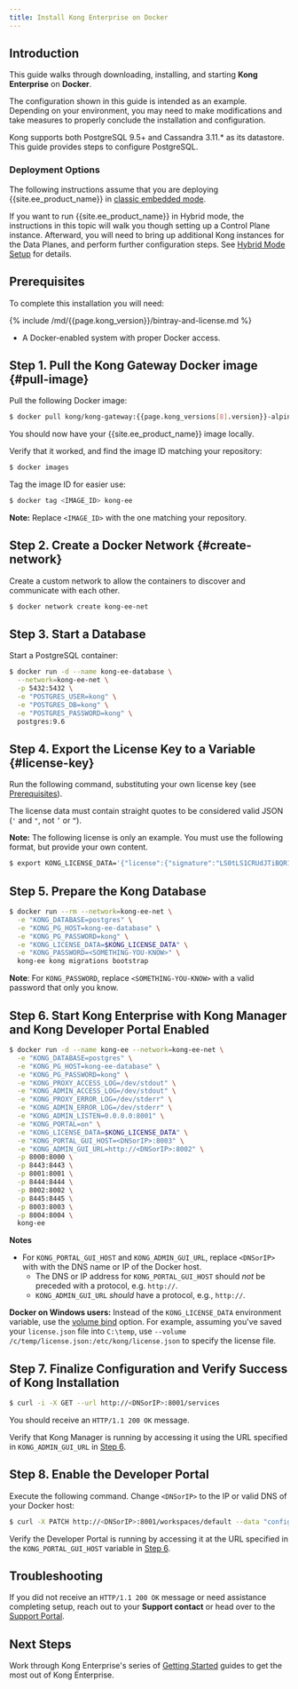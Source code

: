 ```yaml
---
title: Install Kong Enterprise on Docker
---
```


## Introduction

This guide walks through downloading, installing, and starting **Kong Enterprise** on **Docker**.

The configuration shown in this guide is intended as an example. Depending on your
environment, you may need to make modifications and take measures to properly conclude
the installation and configuration.

Kong supports both PostgreSQL 9.5+ and Cassandra 3.11.* as its datastore. This guide provides
steps to configure PostgreSQL.

### Deployment Options

The following instructions assume that you are deploying {{site.ee_product_name}} in [classic embedded mode](/enterprise/{{page.kong_version}}/deployment/deployment-options).

If you want to run {{site.ee_product_name}} in Hybrid mode, the instructions in this topic will walk you though setting up a Control Plane instance. Afterward, you will need to bring up additional Kong instances for the Data Planes, and perform further configuration steps. See [Hybrid Mode Setup](/enterprise/{{page.kong_version}}/deployment/hybrid-mode-setup) for details.

## Prerequisites

To complete this installation you will need:

{% include /md/{{page.kong_version}}/bintray-and-license.md %}
* A Docker-enabled system with proper Docker access.

## Step 1. Pull the Kong Gateway Docker image {#pull-image}

Pull the following Docker image:

```bash
$ docker pull kong/kong-gateway:{{page.kong_versions[8].version}}-alpine
```

You should now have your {{site.ee_product_name}} image locally.

Verify that it worked, and find the image ID matching your repository:

```bash
$ docker images
```

Tag the image ID for easier use:

```bash
$ docker tag <IMAGE_ID> kong-ee
```

**Note:** Replace `<IMAGE_ID>` with the one matching your repository.

## Step 2. Create a Docker Network {#create-network}

Create a custom network to allow the containers to discover and communicate with each other.

```bash
$ docker network create kong-ee-net
```

## Step 3. Start a Database

Start a PostgreSQL container:

```bash
$ docker run -d --name kong-ee-database \
  --network=kong-ee-net \
  -p 5432:5432 \
  -e "POSTGRES_USER=kong" \
  -e "POSTGRES_DB=kong" \
  -e "POSTGRES_PASSWORD=kong" \
  postgres:9.6
```

## Step 4. Export the License Key to a Variable {#license-key}

Run the following command, substituting your own license key (see
[Prerequisites](#prerequisites)).

The license data must contain straight quotes to be considered valid JSON
(`'` and `"`, not `’` or `“`).

<div class="alert alert-ee blue">
<b>Note:</b>
The following license is only an example. You must use the following format,
but provide your own content.
</div>

```bash
$ export KONG_LICENSE_DATA='{"license":{"signature":"LS0tLS1CRUdJTiBQR1AgTUVTU0FHRS0tLS0tClZlcnNpb246IEdudVBHIHYyCgpvd0did012TXdDSFdzMTVuUWw3dHhLK01wOTJTR0tLWVc3UU16WTBTVTVNc2toSVREWk1OTFEzVExJek1MY3dTCjA0ek1UVk1OREEwc2pRM04wOHpNalZKVHpOTE1EWk9TVTFLTXpRMVRVNHpTRXMzTjA0d056VXdUTytKWUdNUTQKR05oWW1VQ21NWEJ4Q3NDc3lMQmorTVBmOFhyWmZkNkNqVnJidmkyLzZ6THhzcitBclZtcFZWdnN1K1NiKzFhbgozcjNCeUxCZzdZOVdFL2FYQXJ0NG5lcmVpa2tZS1ozMlNlbGQvMm5iYkRzcmdlWFQzek1BQUE9PQo9b1VnSgotLS0tLUVORCBQR1AgTUVTU0FHRS0tLS0tCg=","payload":{"customer":"Test Company Inc","license_creation_date":"2017-11-08","product_subscription":"Kong Enterprise","admin_seats":"5","support_plan":"None","license_expiration_date":"2017-11-10","license_key":"00141000017ODj3AAG_a1V41000004wT0OEAU"},"version":1}}'
```

## Step 5. Prepare the Kong Database

```bash
$ docker run --rm --network=kong-ee-net \
  -e "KONG_DATABASE=postgres" \
  -e "KONG_PG_HOST=kong-ee-database" \
  -e "KONG_PG_PASSWORD=kong" \
  -e "KONG_LICENSE_DATA=$KONG_LICENSE_DATA" \
  -e "KONG_PASSWORD=<SOMETHING-YOU-KNOW>" \
  kong-ee kong migrations bootstrap
```
**Note**: For `KONG_PASSWORD`, replace `<SOMETHING-YOU-KNOW>` with a valid password that only you know.

## Step 6. Start Kong Enterprise with Kong Manager and Kong Developer Portal Enabled

```bash
$ docker run -d --name kong-ee --network=kong-ee-net \
  -e "KONG_DATABASE=postgres" \
  -e "KONG_PG_HOST=kong-ee-database" \
  -e "KONG_PG_PASSWORD=kong" \
  -e "KONG_PROXY_ACCESS_LOG=/dev/stdout" \
  -e "KONG_ADMIN_ACCESS_LOG=/dev/stdout" \
  -e "KONG_PROXY_ERROR_LOG=/dev/stderr" \
  -e "KONG_ADMIN_ERROR_LOG=/dev/stderr" \
  -e "KONG_ADMIN_LISTEN=0.0.0.0:8001" \
  -e "KONG_PORTAL=on" \
  -e "KONG_LICENSE_DATA=$KONG_LICENSE_DATA" \
  -e "KONG_PORTAL_GUI_HOST=<DNSorIP>:8003" \
  -e "KONG_ADMIN_GUI_URL=http://<DNSorIP>:8002" \
  -p 8000:8000 \
  -p 8443:8443 \
  -p 8001:8001 \
  -p 8444:8444 \
  -p 8002:8002 \
  -p 8445:8445 \
  -p 8003:8003 \
  -p 8004:8004 \
  kong-ee
```

**Notes**
- For `KONG_PORTAL_GUI_HOST` and `KONG_ADMIN_GUI_URL`, replace `<DNSorIP>` with with the DNS name or IP of the Docker host.
  * The DNS or IP address for `KONG_PORTAL_GUI_HOST` should _not_ be preceded with a protocol, e.g. `http://`.
  * `KONG_ADMIN_GUI_URL` _should_ have a protocol, e.g., `http://`.


**Docker on Windows users:** Instead of the `KONG_LICENSE_DATA` environment variable, use the [volume bind](https://docs.docker.com/engine/reference/commandline/run/#options) option. For example, assuming you've saved your `license.json` file into `C:\temp`, use `--volume /c/temp/license.json:/etc/kong/license.json` to specify the license file.

## Step 7. Finalize Configuration and Verify Success of Kong Installation

```bash
$ curl -i -X GET --url http://<DNSorIP>:8001/services
```

You should receive an `HTTP/1.1 200 OK` message.

Verify that Kong Manager is running by accessing it using the URL specified in `KONG_ADMIN_GUI_URL` in [Step 6](#step-6-start-kong-enterprise-with-kong-manager-and-kong-developer-portal-enabled).

## Step 8. Enable the Developer Portal

Execute the following command. Change `<DNSorIP>` to the IP or valid DNS of your Docker host:

  ```bash
  $ curl -X PATCH http://<DNSorIP>:8001/workspaces/default --data "config.portal=true"
  ```

Verify the Developer Portal is running by accessing it at the URL specified in the `KONG_PORTAL_GUI_HOST` variable in [Step 6](#step-6-start-kong-enterprise-with-kong-manager-and-kong-developer-portal-enabled).

## Troubleshooting

If you did not receive an `HTTP/1.1 200 OK` message or need assistance completing
setup, reach out to your **Support contact** or head over to the
[Support Portal](https://support.konghq.com/support/s/).


## Next Steps

Work through Kong Enterprise's series of
[Getting Started](/enterprise/latest/getting-started) guides to get the most
out of Kong Enterprise.
